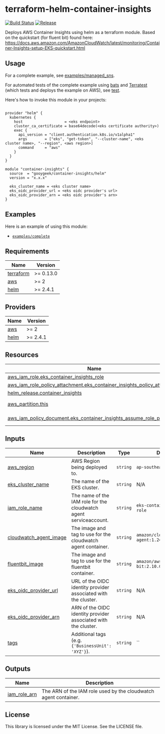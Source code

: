 # terraform-helm-container-insights

<!-- markdownlint-disable -->

[![Build Status](https://github.com/gooygeek/terraform-helm-container-insights/actions/workflows/terraform.yml/badge.svg)](https://github.com/gooygeek/terraform-helm-container-insights/actions/workflows/terraform.yml)
[![Release](https://github.com/gooygeek/terraform-helm-container-insights/actions/workflows/release.yml/badge.svg)](https://github.com/gooygeek/terraform-helm-container-insights/actions/workflows/release.yml)

<!-- markdownlint-restore -->

Deploys AWS Container Insights using helm as a terraform module.
Based on the quickstart (for fluent bit) found here:
https://docs.aws.amazon.com/AmazonCloudWatch/latest/monitoring/Container-Insights-setup-EKS-quickstart.html

## Usage

For a complete example, see [examples/managed_sns](examples/managed_sns).

For automated tests of the complete example using [bats](https://github.com/bats-core/bats-core) and [Terratest](https://github.com/gruntwork-io/terratest) (which tests and deploys the example on AWS), see [test](test).

Here's how to invoke this module in your projects:

```hcl

provider "helm" {
  kubernetes {
    host                   = <eks endpoint>
    cluster_ca_certificate = base64decode(<eks certificate authority>)
    exec {
      api_version = "client.authentication.k8s.io/v1alpha1"
      args        = ["eks", "get-token", "--cluster-name", <eks cluster name>, "--region", <aws region>]
      command     = "aws"
    }
  }
}

module "container-insights" {
  source  = "gooygeek/container-insights/helm"
  version = "x.x.x"

  eks_cluster_name = <eks cluster name>
  eks_oidc_provider_url = <eks oidc provider's url>
  eks_oidc_provider_arn = <eks oidc provider's arn>
}
```

## Examples

Here is an example of using this module:

- [`examples/complete`](https://github.com/gooygeek/terraform-insights/tree/master/examples/complete/)

## Requirements

| Name                                                                     | Version   |
| ------------------------------------------------------------------------ | --------- |
| <a name="requirement_terraform"></a> [terraform](#requirement_terraform) | >= 0.13.0 |
| <a name="requirement_aws"></a> [aws](#requirement_aws)                   | >= 2      |
| <a name="requirement_helm"></a> [helm](#requirement_helm)                | >= 2.4.1  |

## Providers

| Name                                                | Version  |
| --------------------------------------------------- | -------- |
| <a name="provider_aws"></a> [aws](#provider_aws)    | >= 2     |
| <a name="provider_helm"></a> [helm](#provider_helm) | >= 2.4.1 |

## Resources

| Name                                                                                                                                                                                  | Type        |
| ------------------------------------------------------------------------------------------------------------------------------------------------------------------------------------- | ----------- |
| [aws_iam_role.eks_container_insights_role](https://registry.terraform.io/providers/hashicorp/aws/latest/docs/resources/iam_role)                                                      | resource    |
| [aws_iam_role_policy_attachment.eks_container_insights_policy_attachment](https://registry.terraform.io/providers/hashicorp/aws/latest/docs/resources/aws_iam_role_policy_attachment) | resource    |
| [helm_release.container_insights](https://registry.terraform.io/providers/hashicorp/helm/latest/docs/resources/release)                                                               | resource    |
| [aws_partition.this](https://registry.terraform.io/providers/hashicorp/aws/latest/docs/data-sources/partition)                                                                        | data source |
| [aws_iam_policy_document.eks_container_insights_assume_role_policy](https://registry.terraform.io/providers/hashicorp/aws/latest/docs/data-sources/aws_iam_policy_document)           | data source |

## Inputs

| Name                                                                                                | Description                                                       | Type     | Default                                     | Required |
| --------------------------------------------------------------------------------------------------- | ----------------------------------------------------------------- | -------- | ------------------------------------------- | :------: |
| <a name="input_aws_region"></a> [aws_region](#input_aws_region)                                     | AWS Region being deployed to.                                     | `string` | `ap-southeast-2`                            |    no    |
| <a name="input_eks_cluster_name"></a> [eks_cluster_name](#input_eks_cluster_name)                   | The name of the EKS cluster.                                      | `string` | N/A                                         |   yes    |
| <a name="input_iam_role_name"></a> [iam_role_name](#input_iam_role_name)                            | The name of the IAM role for the cloudwatch agent serviceaccount. | `string` | `eks-container-insights-role`               |    no    |
| <a name="input_cloudwatch_agent_image"></a> [cloudwatch_agent_image](#input_cloudwatch_agent_image) | The image and tag to use for the cloudwatch agent container.      | `string` | `amazon/cloudwatch-agent:1.247348.0b251302` |    no    |
| <a name="input_fluentbit_image"></a> [fluentbit_image](#input_fluentbit_image)                      | The image and tag to use for the fluentbit container.             | `string` | `amazon/aws-for-fluent-bit:2.10.0`          |    no    |
| <a name="input_eks_oidc_provider_url"></a> [eks_oidc_provider_url](#input_eks_oidc_provider_url)    | URL of the OIDC identity provider associated with the cluster.    | `string` | N/A                                         |   yes    |
| <a name="input_eks_oidc_provider_arn"></a> [eks_oidc_provider_arn](#input_eks_oidc_provider_arn)    | ARN of the OIDC identity provider associated with the cluster.    | `string` | N/A                                         |   yes    |
| <a name="input_tags"></a> [tags](#input_tags)                                                       | Additional tags (e.g. `{'BusinessUnit': 'XYZ'}`).                 | `string` | `` | no                                     |

## Outputs

| Name                                                                    | Description                                                     |
| ----------------------------------------------------------------------- | --------------------------------------------------------------- |
| <a name="output_iam_role_arn"></a> [iam_role_arn](#output_iam_role_arn) | The ARN of the IAM role used by the cloudwatch agent container. |

## License

This library is licensed under the MIT License. See the LICENSE file.
